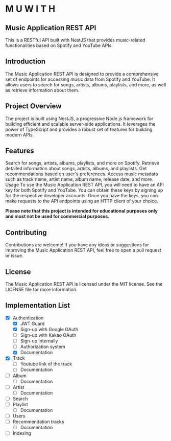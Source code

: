 # M U W I T H
## Music Application REST API
This is a RESTful API built with NestJS that provides music-related functionalities based on Spotify and YouTube APIs.

## Introduction
The Music Application REST API is designed to provide a comprehensive set of endpoints for accessing music data from Spotify and YouTube. It allows users to search for songs, artists, albums, playlists, and more, as well as retrieve information about them.

## Project Overview
The project is built using NestJS, a progressive Node.js framework for building efficient and scalable server-side applications. It leverages the power of TypeScript and provides a robust set of features for building modern APIs.

## Features
Search for songs, artists, albums, playlists, and more on Spotify.
Retrieve detailed information about songs, artists, albums, and playlists.
Get recommendations based on user's preferences.
Access music metadata such as track name, artist name, album name, release date, and more.
Usage
To use the Music Application REST API, you will need to have an API key for both Spotify and YouTube. You can obtain these keys by signing up for the respective developer accounts. Once you have the keys, you can make requests to the API endpoints using an HTTP client of your choice.

**Please note that this project is intended for educational purposes only and must not be used for commercial purposes.**

## Contributing
Contributions are welcome! If you have any ideas or suggestions for improving the Music Application REST API, feel free to open a pull request or issue.

## License
The Music Application REST API is licensed under the MIT license. See the LICENSE file for more information.

## Implementation List
- [x] Authentication
  - [x] JWT Guard
  - [x] Sign-up with Google OAuth
  - [ ] Sign-up with Kakao OAuth
  - [ ] Sign-up internally
  - [ ] Authorization system
  - [x] Documentation
- [x] Track
  - [ ] Youtube link of the track
  - [ ] Documentation
- [ ] Album
  - [ ] Documentation
- [ ] Artist
  - [ ] Documentation
- [ ] Search
- [ ] Playlist
  - [ ] Documentation
- [ ] Users
- [ ] Recommendation tracks
  - [ ] Documentation
- [ ] Indexing
